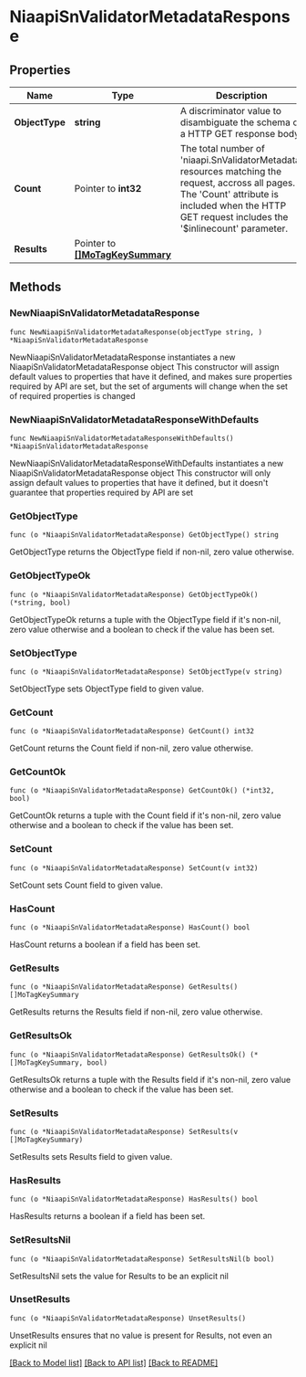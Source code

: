 # NiaapiSnValidatorMetadataResponse

## Properties

Name | Type | Description | Notes
------------ | ------------- | ------------- | -------------
**ObjectType** | **string** | A discriminator value to disambiguate the schema of a HTTP GET response body. | 
**Count** | Pointer to **int32** | The total number of &#39;niaapi.SnValidatorMetadata&#39; resources matching the request, accross all pages. The &#39;Count&#39; attribute is included when the HTTP GET request includes the &#39;$inlinecount&#39; parameter. | [optional] 
**Results** | Pointer to [**[]MoTagKeySummary**](MoTagKeySummary.md) |  | [optional] 

## Methods

### NewNiaapiSnValidatorMetadataResponse

`func NewNiaapiSnValidatorMetadataResponse(objectType string, ) *NiaapiSnValidatorMetadataResponse`

NewNiaapiSnValidatorMetadataResponse instantiates a new NiaapiSnValidatorMetadataResponse object
This constructor will assign default values to properties that have it defined,
and makes sure properties required by API are set, but the set of arguments
will change when the set of required properties is changed

### NewNiaapiSnValidatorMetadataResponseWithDefaults

`func NewNiaapiSnValidatorMetadataResponseWithDefaults() *NiaapiSnValidatorMetadataResponse`

NewNiaapiSnValidatorMetadataResponseWithDefaults instantiates a new NiaapiSnValidatorMetadataResponse object
This constructor will only assign default values to properties that have it defined,
but it doesn't guarantee that properties required by API are set

### GetObjectType

`func (o *NiaapiSnValidatorMetadataResponse) GetObjectType() string`

GetObjectType returns the ObjectType field if non-nil, zero value otherwise.

### GetObjectTypeOk

`func (o *NiaapiSnValidatorMetadataResponse) GetObjectTypeOk() (*string, bool)`

GetObjectTypeOk returns a tuple with the ObjectType field if it's non-nil, zero value otherwise
and a boolean to check if the value has been set.

### SetObjectType

`func (o *NiaapiSnValidatorMetadataResponse) SetObjectType(v string)`

SetObjectType sets ObjectType field to given value.


### GetCount

`func (o *NiaapiSnValidatorMetadataResponse) GetCount() int32`

GetCount returns the Count field if non-nil, zero value otherwise.

### GetCountOk

`func (o *NiaapiSnValidatorMetadataResponse) GetCountOk() (*int32, bool)`

GetCountOk returns a tuple with the Count field if it's non-nil, zero value otherwise
and a boolean to check if the value has been set.

### SetCount

`func (o *NiaapiSnValidatorMetadataResponse) SetCount(v int32)`

SetCount sets Count field to given value.

### HasCount

`func (o *NiaapiSnValidatorMetadataResponse) HasCount() bool`

HasCount returns a boolean if a field has been set.

### GetResults

`func (o *NiaapiSnValidatorMetadataResponse) GetResults() []MoTagKeySummary`

GetResults returns the Results field if non-nil, zero value otherwise.

### GetResultsOk

`func (o *NiaapiSnValidatorMetadataResponse) GetResultsOk() (*[]MoTagKeySummary, bool)`

GetResultsOk returns a tuple with the Results field if it's non-nil, zero value otherwise
and a boolean to check if the value has been set.

### SetResults

`func (o *NiaapiSnValidatorMetadataResponse) SetResults(v []MoTagKeySummary)`

SetResults sets Results field to given value.

### HasResults

`func (o *NiaapiSnValidatorMetadataResponse) HasResults() bool`

HasResults returns a boolean if a field has been set.

### SetResultsNil

`func (o *NiaapiSnValidatorMetadataResponse) SetResultsNil(b bool)`

 SetResultsNil sets the value for Results to be an explicit nil

### UnsetResults
`func (o *NiaapiSnValidatorMetadataResponse) UnsetResults()`

UnsetResults ensures that no value is present for Results, not even an explicit nil

[[Back to Model list]](../README.md#documentation-for-models) [[Back to API list]](../README.md#documentation-for-api-endpoints) [[Back to README]](../README.md)


